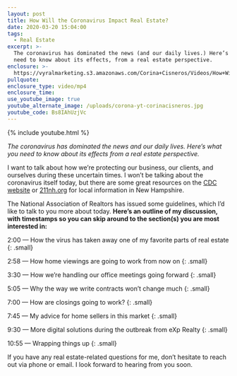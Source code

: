 ```yaml
---
layout: post
title: How Will the Coronavirus Impact Real Estate?
date: 2020-03-20 15:04:00
tags:
  - Real Estate
excerpt: >-
  The coronavirus has dominated the news (and our daily lives.) Here’s what you
  need to know about its effects, from a real estate perspective.
enclosure: >-
  https://vyralmarketing.s3.amazonaws.com/Corina+Cisneros/Videos/How+Will+the+Coronavirus+Impact+Real+Estate_.mp4
pullquote:
enclosure_type: video/mp4
enclosure_time:
use_youtube_image: true
youtube_alternate_image: /uploads/corona-yt-corinacisneros.jpg
youtube_code: Bs8IAhUzjVc
---
```


<style type="text/css">p.small {
  line-height: 1.2;
}

p.big {
  line-height: 1.8;
}</style>

{% include youtube.html %}

*The coronavirus has dominated the news and our daily lives. Here’s what you need to know about its effects from a real estate perspective.*

I want to talk about how we’re protecting our business, our clients, and ourselves during these uncertain times. I won’t be talking about the coronavirus itself today, but there are some great resources on the [CDC website](https://www.cdc.gov/coronavirus/2019-ncov/index.html)&nbsp;or [211nh.org](http://211nh.org) for local information in New Hampshire.

The National Association of Realtors has issued some guidelines, which I’d like to talk to you more about today. **Here’s an outline of my discussion, with timestamps so you can skip around to the section(s) you are most&nbsp; interested in:**

2:00 — How the virus has taken away one of my favorite parts of real estate
{: .small}

2:58 — How home viewings are going to work from now on
{: .small}

3:30 — How we’re handling our office meetings going forward
{: .small}

5:05 — Why the way we write contracts won’t change much
{: .small}

7:00 — How are closings going to work?
{: .small}

7:45 — My advice for home sellers in this market
{: .small}

9:30 — More digital solutions during the outbreak from eXp Realty
{: .small}

10:55 — Wrapping things up
{: .small}

If you have any real estate-related questions for me, don’t hesitate to reach out via phone or email. I look forward to hearing from you soon.